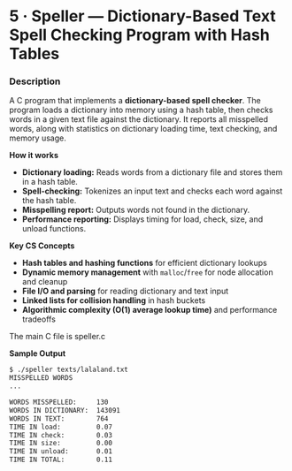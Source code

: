 
# 5 · Speller —  Dictionary-Based Text Spell Checking Program with Hash Tables

### Description 
A C program that implements a **dictionary-based spell checker**. The program loads a dictionary into memory using a hash table, then checks words in a given text file against the dictionary. It reports all misspelled words, along with statistics on dictionary loading time, text checking, and memory usage.

**How it works**
- **Dictionary loading:** Reads words from a dictionary file and stores them in a hash table.
- **Spell-checking:** Tokenizes an input text and checks each word against the hash table.
- **Misspelling report:** Outputs words not found in the dictionary.
- **Performance reporting:** Displays timing for load, check, size, and unload functions.

**Key CS Concepts**
- **Hash tables and hashing functions** for efficient dictionary lookups  
- **Dynamic memory management** with `malloc`/`free` for node allocation and cleanup  
- **File I/O and parsing** for reading dictionary and text input  
- **Linked lists for collision handling** in hash buckets  
- **Algorithmic complexity (O(1) average lookup time)** and performance tradeoffs  

 
 The main C file is speller.c

**Sample Output**
```bash
$ ./speller texts/lalaland.txt
MISSPELLED WORDS
...

WORDS MISSPELLED:     130
WORDS IN DICTIONARY:  143091
WORDS IN TEXT:        764
TIME IN load:         0.07
TIME IN check:        0.03
TIME IN size:         0.00
TIME IN unload:       0.01
TIME IN TOTAL:        0.11
